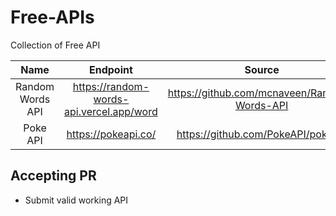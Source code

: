 # Free-APIs
Collection of Free API

**Name**|**Endpoint**|**Source**
:-----:|:-----:|:------:
| Random Words API   |  https://random-words-api.vercel.app/word  | https://github.com/mcnaveen/Random-Words-API |
| Poke API | https://pokeapi.co/ | https://github.com/PokeAPI/pokeapi |

## Accepting PR
- Submit valid working API
